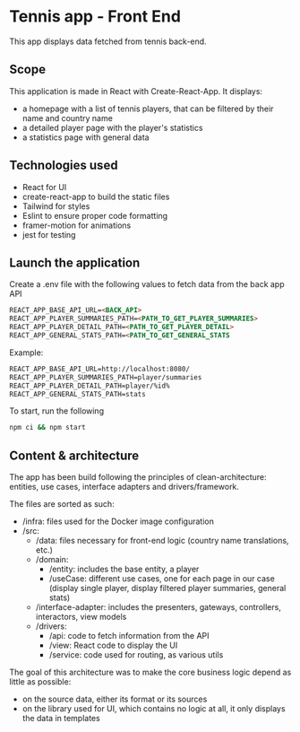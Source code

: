 # Tennis app - Front End
This app displays data fetched from tennis back-end.

## Scope
This application is made in React with Create-React-App. It displays:
- a homepage with a list of tennis players, that can be filtered by their name and country name
- a detailed player page with the player's statistics
- a statistics page with general data

## Technologies used
- React for UI
- create-react-app to build the static files
- Tailwind for styles
- Eslint to ensure proper code formatting
- framer-motion for animations
- jest for testing

## Launch the application
Create a .env file with the following values to fetch data from the back app API
```markdown
REACT_APP_BASE_API_URL=<BACK_API>
REACT_APP_PLAYER_SUMMARIES_PATH=<PATH_TO_GET_PLAYER_SUMMARIES>
REACT_APP_PLAYER_DETAIL_PATH=<PATH_TO_GET_PLAYER_DETAIL>
REACT_APP_GENERAL_STATS_PATH=<PATH_TO_GET_GENERAL_STATS
```

Example:
```markdown
REACT_APP_BASE_API_URL=http://localhost:8080/
REACT_APP_PLAYER_SUMMARIES_PATH=player/summaries
REACT_APP_PLAYER_DETAIL_PATH=player/%id%
REACT_APP_GENERAL_STATS_PATH=stats
```

To start, run the following
```sh
npm ci && npm start
```

## Content & architecture
The app has been build following the principles of clean-architecture: entities, use cases, interface adapters and drivers/framework.

The files are sorted as such:
- /infra: files used for the Docker image configuration
- /src:
  - /data: files necessary for front-end logic (country name translations, etc.)
  - /domain:
    - /entity: includes the base entity, a player
    - /useCase: different use cases, one for each page in our case (display single player, display filtered player summaries, general stats)
  - /interface-adapter: includes the presenters, gateways, controllers, interactors, view models
  - /drivers:
    - /api: code to fetch information from the API
    - /view: React code to display the UI
    - /service: code used for routing, as various utils

The goal of this architecture was to make the core business logic depend as little as possible:
- on the source data, either its format or its sources
- on the library used for UI, which contains no logic at all, it only displays the data in templates

